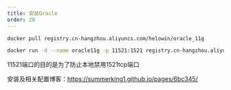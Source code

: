 ```yaml
---
title: 安装Oracle
order: 20
---
```


```bash
docker pull registry.cn-hangzhou.aliyuncs.com/helowin/oracle_11g
```

```bash
docker run -d --name oracle11g -p 11521:1521 registry.cn-hangzhou.aliyuncs.com/helowin/oracle_11g
```

11521端口的目的是为了防止本地禁用1521tcp端口

安装及相关配置博客：<https://summerking1.github.io/pages/6bc345/>